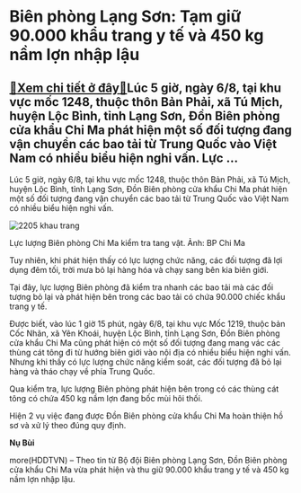 Biên phòng Lạng Sơn: Tạm giữ 90.000 khẩu trang y tế và 450 kg nầm lợn nhập lậu
==============================================================================

[:gift:Xem chi tiết ở đây:gift:](https://hddtvn.com/bien-phong-lang-son-tam-giu-90-000-khau-trang-y-te-va-450-kg-nam-lon-nhap-lau/)Lúc 5 giờ, ngày 6/8, tại khu vực mốc 1248, thuộc thôn Bản Phải, xã Tú Mịch, huyện Lộc Bình, tỉnh Lạng Sơn, Đồn Biên phòng cửa khẩu Chi Ma phát hiện một số đối tượng đang vận chuyển các bao tải từ Trung Quốc vào Việt Nam có nhiều biểu hiện nghi vấn. Lực …
--------------------------------------------------------------------------------------------------------------------------------------------------------------------------------------------------------------------------------------------------------------


Lúc 5 giờ, ngày 6/8, tại khu vực mốc 1248, thuộc thôn Bản Phải, xã Tú Mịch, huyện Lộc Bình, tỉnh Lạng Sơn, Đồn Biên phòng cửa khẩu Chi Ma phát hiện một số đối tượng đang vận chuyển các bao tải từ Trung Quốc vào Việt Nam có nhiều biểu hiện nghi vấn.





![2205 khau trang](https://haiquanonline.com.vn/stores/news_dataimages/nubt/082020/06/10/in_article/2205_khau_trang.png?rt=20200806103620 "Lực lượng Biên phòng Chi Ma kiểm tra tang vật. Ảnh: BP Chi Ma")


Lực lượng Biên phòng Chi Ma kiểm tra tang vật. Ảnh: BP Chi Ma



Tuy nhiên, khi phát hiện thấy có lực lượng chức năng, các đối tượng đã lợi dụng đêm tối, trời mưa bỏ lại hàng hóa và chạy sang bên kia biên giới.


Tại đây, lực lượng Biên phòng đã kiểm tra nhanh các bao tải mà các đối tượng bỏ lại và phát hiện bên trong các bao tải có chứa 90.000 chiếc khẩu trang y tế.


Được biết, vào lúc 1 giờ 15 phút, ngày 6/8, tại khu vực Mốc 1219, thuộc bản Cốc Nhãn, xã Yên Khoái, huyện Lộc Bình, tỉnh Lạng Sơn, Đồn Biên phòng cửa khẩu Chi Ma cũng phát hiện có một số đối tượng đang mang vác các thùng cát tông đi từ hướng biên giới vào nội địa có nhiều biểu hiện nghi vấn. Nhưng khi thấy có lực lượng chức năng kiểm soát, các đối tượng đã bỏ lại hàng và tháo chạy về phía Trung Quốc.


Qua kiểm tra, lực lượng Biên phòng phát hiện bên trong có các thùng cát tông có chứa 450 kg nầm lợn đang bốc mùi hôi thối.


Hiện 2 vụ việc đang được Đồn Biên phòng cửa khẩu Chi Ma hoàn thiện hồ sơ và xử lý theo đúng quy định.




**Nụ Bùi**



more(HDDTVN) – Theo tin từ Bộ đội Biên phòng Lạng Sơn, Đồn Biên phòng cửa khẩu Chi Ma vừa phát hiện và thu giữ 90.000 khẩu trang y tế và 450 kg nầm lợn nhập lậu.

